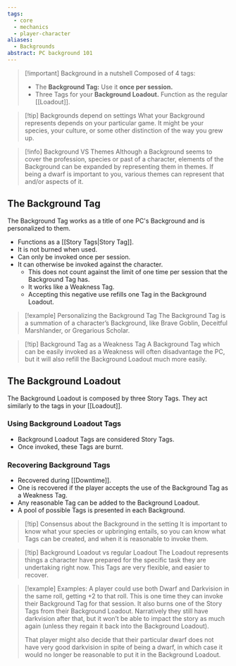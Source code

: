```yaml
---
tags:
  - core
  - mechanics
  - player-character
aliases:
  - Backgrounds
abstract: PC background 101
---
```

> [!important] Background in a nutshell
> Composed of 4 tags:
> - The **Background Tag:** Use it **once per session.**
> - Three Tags for your **Background Loadout.** Function as the regular [[Loadout]].

> [!tip] Backgrounds depend on settings
> What your Background represents depends on your particular game. It might be your species, your culture, or some other distinction of the way you grew up.

> [!info] Background VS Themes
> Although a Background seems to cover the profession, species or past of a character, elements of the Background can be expanded by representing them in themes. If being a dwarf is important to you, various themes can represent that and/or aspects of it.
## The Background Tag
The Background Tag works as a title of one PC's Background and is personalized to them.
- Functions as a [[Story Tags|Story Tag]].
- It is not burned when used.
- Can only be invoked once per session.
- It can otherwise be invoked against the character.
	- This does not count against the limit of one time per session that the Background Tag has.
	- It works like a Weakness Tag.
	- Accepting this negative use refills one Tag in the Background Loadout.

> [!example] Personalizing the Background Tag
> The Background Tag is a summation of a character’s Background, like Brave Goblin, Deceitful Marshlander, or Gregarious Scholar.

> [!tip] Background Tag as a Weakness Tag
>  A Background Tag which can be easily invoked as a Weakness will often disadvantage the PC, but it will also refill the Background Loadout much more easily. 
## The Background Loadout
The Background Loadout is composed by three Story Tags. They act similarly to the tags in your [[Loadout]].
### Using Background Loadout Tags
- Background Loadout Tags are considered Story Tags.
- Once invoked, these Tags are burnt.
### Recovering Background Tags
- Recovered during [[Downtime]].
- One is recovered if the player accepts the use of the Background Tag as a Weakness Tag.
- Any reasonable Tag can be added to the Background Loadout.
- A pool of possible Tags is presented in each Background.

> [!tip] Consensus about the Background in the setting
> It is important to know what your species or upbringing entails, so you can know what Tags can be created, and when it is reasonable to invoke them.

> [!tip] Background Loadout vs regular Loadout
> The Loadout represents things a character have prepared for the specific task they are undertaking right now. This Tags are very flexible, and easier to recover.

> [!example] Examples:
> A player could use both Dwarf and Darkvision in the same roll, getting +2 to that roll. This is one time they can invoke their Background Tag for that session. It also burns one of the Story Tags from their Background Loadout.
> Narratively they still have darkvision after that, but it won’t be able to impact the story as much again (unless they regain it back into the Background Loadout).
> 
> That player might also decide that their particular dwarf does not have very good darkvision in spite of being a dwarf, in which case it would no longer be reasonable to put it in the Background Loadout.